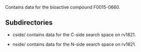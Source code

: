 Contains data for the bioactive compound F0015-0660.

## Subdirectories

- cside/ contains data for the C-side search space on rv1821.

- nside/ contains data for the N-side search space on rv1821.

